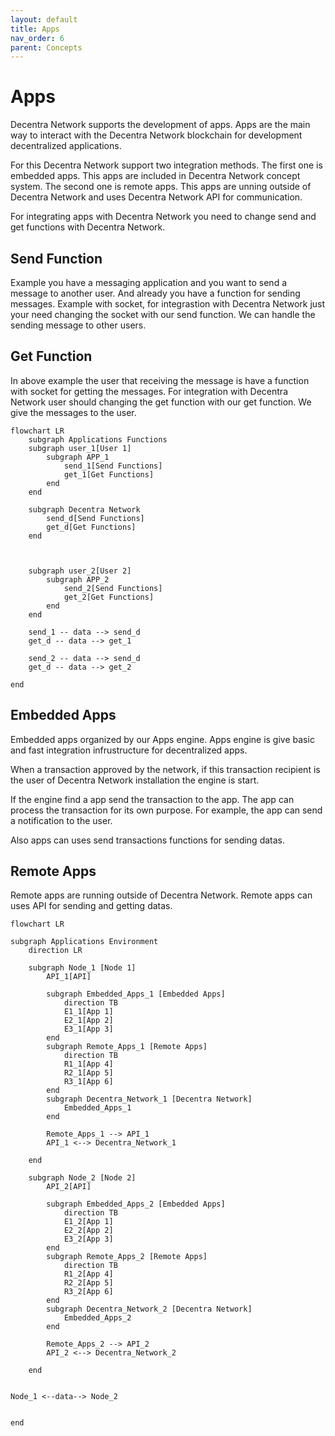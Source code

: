 ```yaml
---
layout: default
title: Apps
nav_order: 6
parent: Concepts
---
```


# Apps

Decentra Network supports the development of apps. Apps are the main way to interact with the Decentra Network blockchain for development decentralized applications.

For this Decentra Network support two integration methods. The first one is embedded apps. This apps are included in Decentra Network concept system. The second one is remote apps. This apps are unning outside of Decentra Network and uses Decentra Network API for communication.


For integrating apps with Decentra Network you need to change send and get functions with Decentra Network.


## Send Function

Example you have a messaging application and you want to send a message to another user. And already you have a function for sending messages. Example with socket, for integrastion with Decentra Network just your need changing the socket with our send function. We can handle the sending message to other users.


## Get Function
In above example the user that receiving the message is have a function with socket for getting the messages. For integration with Decentra Network user should changing the get function with our get function. We give the messages to the user.


```mermaid
flowchart LR
    subgraph Applications Functions
    subgraph user_1[User 1]
        subgraph APP_1
            send_1[Send Functions]
            get_1[Get Functions]
        end
    end

    subgraph Decentra Network
        send_d[Send Functions]
        get_d[Get Functions]
    end



    subgraph user_2[User 2]
        subgraph APP_2
            send_2[Send Functions]
            get_2[Get Functions]
        end
    end

    send_1 -- data --> send_d
    get_d -- data --> get_1

    send_2 -- data --> send_d
    get_d -- data --> get_2

end

```

## Embedded Apps
Embedded apps organized by our Apps engine. Apps engine is give basic and fast integration infrustructure for decentralized apps.

When a transaction approved by the network, if this transaction recipient is the user of Decentra Network installation the engine is start.

If the engine find a app send the transaction to the app. The app can process the transaction for its own purpose. For example, the app can send a notification to the user.

Also apps can uses send transactions functions for sending datas.


## Remote Apps
Remote apps are running outside of Decentra Network. Remote apps can uses API for sending and getting datas. 


```mermaid
flowchart LR

subgraph Applications Environment
    direction LR

    subgraph Node_1 [Node 1]
        API_1[API]

        subgraph Embedded_Apps_1 [Embedded Apps]
            direction TB
            E1_1[App 1]
            E2_1[App 2]
            E3_1[App 3]
        end
        subgraph Remote_Apps_1 [Remote Apps]
            direction TB
            R1_1[App 4]
            R2_1[App 5]
            R3_1[App 6]
        end
        subgraph Decentra_Network_1 [Decentra Network]
            Embedded_Apps_1
        end

        Remote_Apps_1 --> API_1
        API_1 <--> Decentra_Network_1
    
    end

    subgraph Node_2 [Node 2]
        API_2[API]

        subgraph Embedded_Apps_2 [Embedded Apps]
            direction TB
            E1_2[App 1]
            E2_2[App 2]
            E3_2[App 3]
        end
        subgraph Remote_Apps_2 [Remote Apps]
            direction TB
            R1_2[App 4]
            R2_2[App 5]
            R3_2[App 6]
        end
        subgraph Decentra_Network_2 [Decentra Network]
            Embedded_Apps_2
        end

        Remote_Apps_2 --> API_2
        API_2 <--> Decentra_Network_2
    
    end


Node_1 <--data--> Node_2


end
```